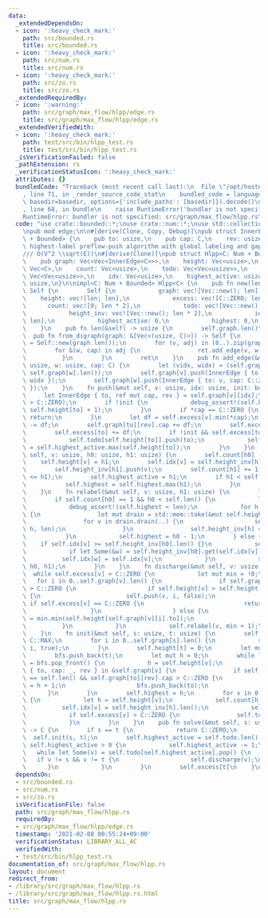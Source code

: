 ```yaml
---
data:
  _extendedDependsOn:
  - icon: ':heavy_check_mark:'
    path: src/bounded.rs
    title: src/bounded.rs
  - icon: ':heavy_check_mark:'
    path: src/num.rs
    title: src/num.rs
  - icon: ':heavy_check_mark:'
    path: src/zo.rs
    title: src/zo.rs
  _extendedRequiredBy:
  - icon: ':warning:'
    path: src/graph/max_flow/hlpp/edge.rs
    title: src/graph/max_flow/hlpp/edge.rs
  _extendedVerifiedWith:
  - icon: ':heavy_check_mark:'
    path: test/src/bin/hlpp_test.rs
    title: test/src/bin/hlpp_test.rs
  _isVerificationFailed: false
  _pathExtension: rs
  _verificationStatusIcon: ':heavy_check_mark:'
  attributes: {}
  bundledCode: "Traceback (most recent call last):\n  File \"/opt/hostedtoolcache/Python/3.9.1/x64/lib/python3.9/site-packages/onlinejudge_verify/documentation/build.py\"\
    , line 71, in _render_source_code_stat\n    bundled_code = language.bundle(stat.path,\
    \ basedir=basedir, options={'include_paths': [basedir]}).decode()\n  File \"/opt/hostedtoolcache/Python/3.9.1/x64/lib/python3.9/site-packages/onlinejudge_verify/languages/user_defined.py\"\
    , line 68, in bundle\n    raise RuntimeError('bundler is not specified: {}'.format(path.as_posix()))\n\
    RuntimeError: bundler is not specified: src/graph/max_flow/hlpp.rs\n"
  code: "use crate::bounded::*;\nuse crate::num::*;\nuse std::collections::VecDeque;\n\
    \npub mod edge;\n\n#[derive(Clone, Copy, Debug)]\npub struct InnerEdge<C: Num\
    \ + Bounded> {\n    pub to: usize,\n    pub cap: C,\n    rev: usize,\n}\n\n///\
    \ highest-label preflow-push algorithm with global labeling and gap relabeling\n\
    /// O(V^2 \\sqrt(E))\n#[derive(Clone)]\npub struct Hlpp<C: Num + Bounded> {\n\
    \    pub graph: Vec<Vec<InnerEdge<C>>>,\n    height: Vec<usize>,\n    excess:\
    \ Vec<C>,\n    count: Vec<usize>,\n    todo: Vec<Vec<usize>>,\n    height_inv:\
    \ Vec<Vec<usize>>,\n    idx: Vec<usize>,\n    highest_active: usize,\n    highest:\
    \ usize,\n}\n\nimpl<C: Num + Bounded> Hlpp<C> {\n    pub fn new(len: usize) ->\
    \ Self {\n        Self {\n            graph: vec![Vec::new(); len],\n        \
    \    height: vec![len; len],\n            excess: vec![C::ZERO; len],\n      \
    \      count: vec![0; len * 2],\n            todo: vec![Vec::new(); len * 2],\n\
    \            height_inv: vec![Vec::new(); len * 2],\n            idx: vec![!0;\
    \ len],\n            highest_active: 0,\n            highest: 0,\n        }\n\
    \    }\n    pub fn len(&self) -> usize {\n        self.graph.len()\n    }\n  \
    \  pub fn from_digraph(graph: &[Vec<(usize, C)>]) -> Self {\n        let mut ret\
    \ = Self::new(graph.len());\n        for (v, adj) in (0..).zip(graph) {\n    \
    \        for &(w, cap) in adj {\n                ret.add_edge(v, w, cap);\n  \
    \          }\n        }\n        ret\n    }\n    pub fn add_edge(&mut self, v:\
    \ usize, w: usize, cap: C) {\n        let (vidx, widx) = (self.graph[v].len(),\
    \ self.graph[w].len());\n        self.graph[v].push(InnerEdge { to: w, cap, rev:\
    \ widx });\n        self.graph[w].push(InnerEdge { to: v, cap: C::ZERO, rev: vidx\
    \ });\n    }\n    fn push(&mut self, v: usize, idx: usize, init: bool) {\n   \
    \     let InnerEdge { to, ref mut cap, rev } = self.graph[v][idx];\n        debug_assert!(self.excess[v]\
    \ > C::ZERO);\n        if !init {\n            debug_assert!(self.height[v] ==\
    \ self.height[to] + 1);\n        }\n        if *cap == C::ZERO {\n           \
    \ return;\n        }\n        let df = self.excess[v].min(*cap);\n        *cap\
    \ -= df;\n        self.graph[to][rev].cap += df;\n        self.excess[v] -= df;\n\
    \        self.excess[to] += df;\n        if !init && self.excess[to] == df {\n\
    \            self.todo[self.height[to]].push(to);\n            self.highest_active\
    \ = self.highest_active.max(self.height[to]);\n        }\n    }\n    fn change_height(&mut\
    \ self, v: usize, h0: usize, h1: usize) {\n        self.count[h0] -= 1;\n    \
    \    self.height[v] = h1;\n        self.idx[v] = self.height_inv[h1].len();\n\
    \        self.height_inv[h1].push(v);\n        self.count[h1] += 1;\n        debug_assert!(self.highest_active\
    \ <= h1);\n        self.highest_active = h1;\n        if h1 < self.len() {\n \
    \           self.highest = self.highest.max(h1);\n        }\n        self.todo[h1].push(v);\n\
    \    }\n    fn relabel(&mut self, v: usize, h1: usize) {\n        let h0 = self.height[v];\n\
    \        if self.count[h0] == 1 && h0 < self.len() {\n            let len = self.len();\n\
    \            debug_assert!(self.highest < len);\n            for h in h0..=self.highest\
    \ {\n                let mut drain = std::mem::take(&mut self.height_inv[h]);\n\
    \                for v in drain.drain(..) {\n                    self.change_height(v,\
    \ h, len);\n                }\n                self.height_inv[h] = drain;\n \
    \           }\n            self.highest = h0 - 1;\n        } else {\n        \
    \    if self.idx[v] >= self.height_inv[h0].len() {}\n            self.height_inv[h0].swap_remove(self.idx[v]);\n\
    \            if let Some(&w) = self.height_inv[h0].get(self.idx[v]) {\n      \
    \          self.idx[w] = self.idx[v];\n            }\n            self.change_height(v,\
    \ h0, h1);\n        }\n    }\n    fn discharge(&mut self, v: usize) {\n      \
    \  while self.excess[v] > C::ZERO {\n            let mut min = !0;\n         \
    \   for i in 0..self.graph[v].len() {\n                if self.graph[v][i].cap\
    \ > C::ZERO {\n                    if self.height[v] > self.height[self.graph[v][i].to]\
    \ {\n                        self.push(v, i, false);\n                       \
    \ if self.excess[v] == C::ZERO {\n                            return;\n      \
    \                  }\n                    } else {\n                        min\
    \ = min.min(self.height[self.graph[v][i].to]);\n                    }\n      \
    \          }\n            }\n            self.relabel(v, min + 1);\n        }\n\
    \    }\n    fn init(&mut self, s: usize, t: usize) {\n        self.excess[s] =\
    \ C::MAX;\n        for i in 0..self.graph[s].len() {\n            self.push(s,\
    \ i, true);\n        }\n        self.height[t] = 0;\n        let mut bfs = VecDeque::new();\n\
    \        bfs.push_back(t);\n        let mut h = 0;\n        while let Some(v)\
    \ = bfs.pop_front() {\n            h = self.height[v];\n            for &InnerEdge\
    \ { to, cap: _, rev } in &self.graph[v] {\n                if self.height[to]\
    \ == self.len() && self.graph[to][rev].cap > C::ZERO {\n                    self.height[to]\
    \ = h + 1;\n                    bfs.push_back(to);\n                }\n      \
    \      }\n        }\n        self.highest = h;\n        for v in 0..self.len()\
    \ {\n            let h = self.height[v];\n            self.count[h] += 1;\n  \
    \          self.idx[v] = self.height_inv[h].len();\n            self.height_inv[h].push(v);\n\
    \            if self.excess[v] > C::ZERO {\n                self.todo[h].push(v);\n\
    \            }\n        }\n    }\n    pub fn solve(&mut self, s: usize, t: usize)\
    \ -> C {\n        if s == t {\n            return C::ZERO;\n        }\n      \
    \  self.init(s, t);\n        self.highest_active = self.todo.len();\n        while\
    \ self.highest_active > 0 {\n            self.highest_active -= 1;\n         \
    \   while let Some(v) = self.todo[self.highest_active].pop() {\n             \
    \   if v != s && v != t {\n                    self.discharge(v);\n          \
    \      }\n            }\n        }\n        self.excess[t]\n    }\n}\n"
  dependsOn:
  - src/bounded.rs
  - src/num.rs
  - src/zo.rs
  isVerificationFile: false
  path: src/graph/max_flow/hlpp.rs
  requiredBy:
  - src/graph/max_flow/hlpp/edge.rs
  timestamp: '2021-02-08 00:55:24+09:00'
  verificationStatus: LIBRARY_ALL_AC
  verifiedWith:
  - test/src/bin/hlpp_test.rs
documentation_of: src/graph/max_flow/hlpp.rs
layout: document
redirect_from:
- /library/src/graph/max_flow/hlpp.rs
- /library/src/graph/max_flow/hlpp.rs.html
title: src/graph/max_flow/hlpp.rs
---
```

